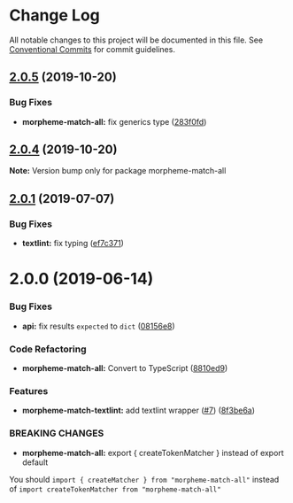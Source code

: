 # Change Log

All notable changes to this project will be documented in this file.
See [Conventional Commits](https://conventionalcommits.org) for commit guidelines.

## [2.0.5](https://github.com/azu/morpheme-match-all/compare/v2.0.4...v2.0.5) (2019-10-20)


### Bug Fixes

* **morpheme-match-all:** fix generics type ([283f0fd](https://github.com/azu/morpheme-match-all/commit/283f0fd))





## [2.0.4](https://github.com/azu/morpheme-match-all/compare/v2.0.3...v2.0.4) (2019-10-20)

**Note:** Version bump only for package morpheme-match-all





## [2.0.1](https://github.com/azu/morpheme-match-all/compare/v2.0.0...v2.0.1) (2019-07-07)


### Bug Fixes

* **textlint:** fix typing ([ef7c371](https://github.com/azu/morpheme-match-all/commit/ef7c371))





# 2.0.0 (2019-06-14)


### Bug Fixes

* **api:** fix results `expected` to `dict` ([08156e8](https://github.com/azu/morpheme-match-all/commit/08156e8))


### Code Refactoring

* **morpheme-match-all:** Convert to TypeScript ([8810ed9](https://github.com/azu/morpheme-match-all/commit/8810ed9))


### Features

* **morpheme-match-textlint:** add textlint wrapper ([#7](https://github.com/azu/morpheme-match-all/issues/7)) ([8f3be6a](https://github.com/azu/morpheme-match-all/commit/8f3be6a))


### BREAKING CHANGES

* **morpheme-match-all:** export { createTokenMatcher } instead of export default

You should `import { createMatcher } from "morpheme-match-all"` instead of `import createTokenMatcher from "morpheme-match-all"`
